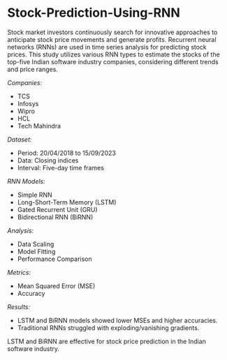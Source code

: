 # Stock-Prediction-Using-RNN
Stock market investors continuously search for innovative approaches to anticipate stock price movements and generate profits. Recurrent neural networks (RNNs) are used in time series analysis for predicting stock prices. This study utilizes various RNN types to estimate the stocks of the top-five Indian software industry companies, considering different trends and price ranges.

*Companies:*
- TCS
- Infosys
- Wipro
- HCL
- Tech Mahindra

*Dataset:*
- Period: 20/04/2018 to 15/09/2023
- Data: Closing indices
- Interval: Five-day time frames

*RNN Models:*
- Simple RNN
- Long-Short-Term Memory (LSTM)
- Gated Recurrent Unit (GRU)
- Bidirectional RNN (BiRNN)

*Analysis:*
- Data Scaling
- Model Fitting
- Performance Comparison

*Metrics:*
- Mean Squared Error (MSE)
- Accuracy

*Results:*
- LSTM and BiRNN models showed lower MSEs and higher accuracies.
- Traditional RNNs struggled with exploding/vanishing gradients.

LSTM and BiRNN are effective for stock price prediction in the Indian software industry.
